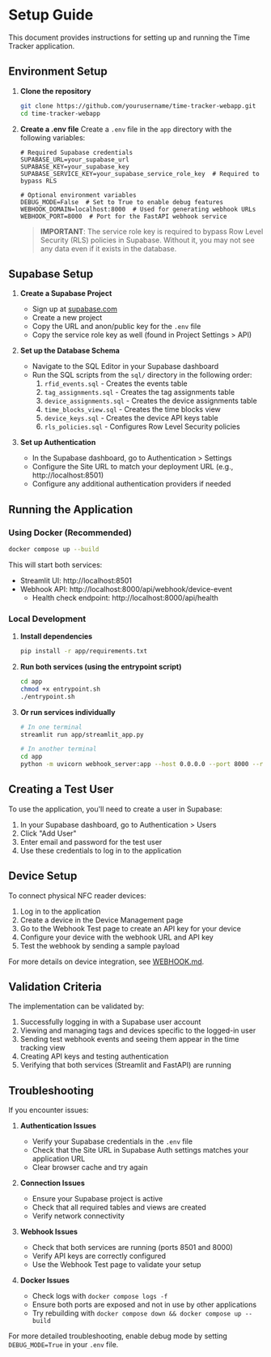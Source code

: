 # Setup Guide

This document provides instructions for setting up and running the Time Tracker application.

## Environment Setup

1. **Clone the repository**
   ```bash
   git clone https://github.com/yourusername/time-tracker-webapp.git
   cd time-tracker-webapp
   ```

2. **Create a .env file**
   Create a `.env` file in the `app` directory with the following variables:
   ```
   # Required Supabase credentials
   SUPABASE_URL=your_supabase_url
   SUPABASE_KEY=your_supabase_key
   SUPABASE_SERVICE_KEY=your_supabase_service_role_key  # Required to bypass RLS
   
   # Optional environment variables
   DEBUG_MODE=False  # Set to True to enable debug features
   WEBHOOK_DOMAIN=localhost:8000  # Used for generating webhook URLs
   WEBHOOK_PORT=8000  # Port for the FastAPI webhook service
   ```
   
   > **IMPORTANT**: The service role key is required to bypass Row Level Security (RLS) policies in Supabase. Without it, you may not see any data even if it exists in the database.

## Supabase Setup

1. **Create a Supabase Project**
   - Sign up at [supabase.com](https://supabase.com)
   - Create a new project
   - Copy the URL and anon/public key for the `.env` file
   - Copy the service role key as well (found in Project Settings > API)

2. **Set up the Database Schema**
   - Navigate to the SQL Editor in your Supabase dashboard
   - Run the SQL scripts from the `sql/` directory in the following order:
     1. `rfid_events.sql` - Creates the events table
     2. `tag_assignments.sql` - Creates the tag assignments table
     3. `device_assignments.sql` - Creates the device assignments table
     4. `time_blocks_view.sql` - Creates the time blocks view
     5. `device_keys.sql` - Creates the device API keys table
     6. `rls_policies.sql` - Configures Row Level Security policies

3. **Set up Authentication**
   - In the Supabase dashboard, go to Authentication > Settings
   - Configure the Site URL to match your deployment URL (e.g., http://localhost:8501)
   - Configure any additional authentication providers if needed

## Running the Application

### Using Docker (Recommended)

```bash
docker compose up --build
```

This will start both services:
- Streamlit UI: http://localhost:8501
- Webhook API: http://localhost:8000/api/webhook/device-event
  - Health check endpoint: http://localhost:8000/api/health

### Local Development

1. **Install dependencies**
   ```bash
   pip install -r app/requirements.txt
   ```

2. **Run both services (using the entrypoint script)**
   ```bash
   cd app
   chmod +x entrypoint.sh
   ./entrypoint.sh
   ```

3. **Or run services individually**
   ```bash
   # In one terminal
   streamlit run app/streamlit_app.py

   # In another terminal
   cd app
   python -m uvicorn webhook_server:app --host 0.0.0.0 --port 8000 --reload
   ```

## Creating a Test User

To use the application, you'll need to create a user in Supabase:

1. In your Supabase dashboard, go to Authentication > Users
2. Click "Add User"
3. Enter email and password for the test user
4. Use these credentials to log in to the application

## Device Setup

To connect physical NFC reader devices:

1. Log in to the application
2. Create a device in the Device Management page
3. Go to the Webhook Test page to create an API key for your device
4. Configure your device with the webhook URL and API key
5. Test the webhook by sending a sample payload

For more details on device integration, see [WEBHOOK.md](WEBHOOK.md).

## Validation Criteria

The implementation can be validated by:

1. Successfully logging in with a Supabase user account
2. Viewing and managing tags and devices specific to the logged-in user
3. Sending test webhook events and seeing them appear in the time tracking view
4. Creating API keys and testing authentication
5. Verifying that both services (Streamlit and FastAPI) are running

## Troubleshooting

If you encounter issues:

1. **Authentication Issues**
   - Verify your Supabase credentials in the `.env` file
   - Check that the Site URL in Supabase Auth settings matches your application URL
   - Clear browser cache and try again

2. **Connection Issues**
   - Ensure your Supabase project is active
   - Check that all required tables and views are created
   - Verify network connectivity

3. **Webhook Issues**
   - Check that both services are running (ports 8501 and 8000)
   - Verify API keys are correctly configured
   - Use the Webhook Test page to validate your setup

4. **Docker Issues**
   - Check logs with `docker compose logs -f`
   - Ensure both ports are exposed and not in use by other applications
   - Try rebuilding with `docker compose down && docker compose up --build`

For more detailed troubleshooting, enable debug mode by setting `DEBUG_MODE=True` in your `.env` file.